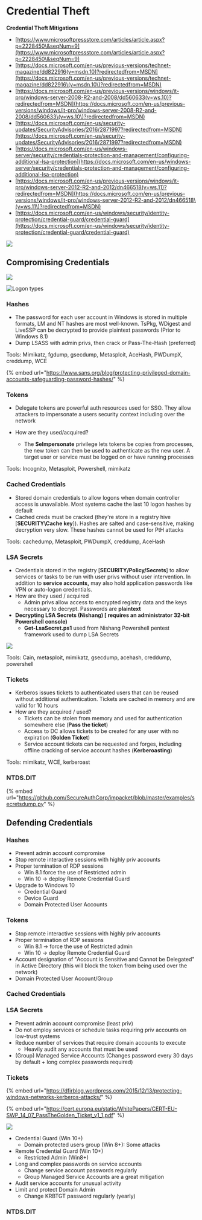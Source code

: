 # Credential Theft

**Credential Theft Mitigations**

* [https://www.microsoftpressstore.com/articles/article.aspx?p=2228450\&seqNum=9](https://www.microsoftpressstore.com/articles/article.aspx?p=2228450\&seqNum=9)
* [https://docs.microsoft.com/en-us/previous-versions/technet-magazine/dd822916(v=msdn.10)?redirectedfrom=MSDN](https://docs.microsoft.com/en-us/previous-versions/technet-magazine/dd822916\(v=msdn.10\)?redirectedfrom=MSDN)
* [https://docs.microsoft.com/en-us/previous-versions/windows/it-pro/windows-server-2008-R2-and-2008/dd560633(v=ws.10)?redirectedfrom=MSDN](https://docs.microsoft.com/en-us/previous-versions/windows/it-pro/windows-server-2008-R2-and-2008/dd560633\(v=ws.10\)?redirectedfrom=MSDN)
* [https://docs.microsoft.com/en-us/security-updates/SecurityAdvisories/2016/2871997?redirectedfrom=MSDN](https://docs.microsoft.com/en-us/security-updates/SecurityAdvisories/2016/2871997?redirectedfrom=MSDN)
* [https://docs.microsoft.com/en-us/windows-server/security/credentials-protection-and-management/configuring-additional-lsa-protection](https://docs.microsoft.com/en-us/windows-server/security/credentials-protection-and-management/configuring-additional-lsa-protection)
* [https://docs.microsoft.com/en-us/previous-versions/windows/it-pro/windows-server-2012-R2-and-2012/dn466518(v=ws.11)?redirectedfrom=MSDN](https://docs.microsoft.com/en-us/previous-versions/windows/it-pro/windows-server-2012-R2-and-2012/dn466518\(v=ws.11\)?redirectedfrom=MSDN)
* [https://docs.microsoft.com/en-us/windows/security/identity-protection/credential-guard/credential-guard](https://docs.microsoft.com/en-us/windows/security/identity-protection/credential-guard/credential-guard)

![](<../../.gitbook/assets/image (92).png>)

## Compromising Credentials

![](<../../.gitbook/assets/image (73) (1).png>)

![Logon types](<../../.gitbook/assets/image (28).png>)

### Hashes

* The password for each user account in Windows is stored in multiple formats, LM and NT hashes are most well-known. TsPkg, WDigest and LiveSSP can be decrypted to provide plaintext passwords (Prior to Windows 8.1)
* Dump LSASS with admin privs, then crack or Pass-The-Hash (preferred)

Tools: Mimikatz, fgdump, gsecdump, Metasploit, AceHash, PWDumpX, creddump, WCE

{% embed url="https://www.sans.org/blog/protecting-privileged-domain-accounts-safeguarding-password-hashes/" %}

### Tokens

* Delegate tokens are powerful auth resources used for SSO. They allow attackers to impersonate a users security context including over the network
*   How are they used/acquired?

    * The **SeImpersonate** privilege lets tokens be copies from processes, the new token can then be used to authenticate as the new user. A target user or service must be logged on or have running processes



Tools: Incognito, Metasploit, Powershell, mimikatz&#x20;

### Cached Credentials

* Stored domain credentials to allow logons when domain controller access is unavailable. Most systems cache the last 10 logon hashes by default
* Cached creds must be cracked (they're store in a registry hive \[**SECURITY\Cache key**]). Hashes are salted and case-sensitive, making decryption very slow. These hashes cannot be used for PtH attacks

Tools: cachedump, Metasploit, PWDumpX, creddump, AceHash

### LSA Secrets

* Credentials stored in the registry \[**SECURITY/Policy/Secrets**] to allow services or tasks to be run with user privs without user intervention. In addition to **service accounts,** may also hold application passwords like VPN or auto-logon credentials.
* How are they used / acquired
  * Admin privs allow access to encrypted registry data and the keys necessary to decrypt. Passwords are **plaintext**
* **Decrypting LSA Secrets (Nishang) \[ requires an administrator 32-bit Powershell console)**
  * **Get-LsaSecret.ps1** used from Nishang Powershell pentest framework used to dump LSA Secrets&#x20;

![](<../../.gitbook/assets/image (81).png>)

Tools: Cain, metasploit, mimikatz, gsecdump, acehash, creddump, powershell

### Tickets

* Kerberos issues tickets to authenticated users that can be reused without additional authentication. Tickets are cached in memory and are valid for 10 hours
* How are they acquired / used?
  * Tickets can be stolen from memory and used for authentication somewhere else (**Pass the ticket**)
  * Access to DC allows tickets to be created for any user with no expiration (**Golden Ticket**)
  * Service account tickets can be requested and forges, including offline cracking of service account hashes (**Kerberoasting**)

Tools: mimikatz, WCE, kerberoast

### NTDS.DIT

{% embed url="https://github.com/SecureAuthCorp/impacket/blob/master/examples/secretsdump.py" %}

## Defending Credentials

### Hashes

* Prevent admin account compromise
* Stop remote interactive sessions with highly priv accounts
* Proper termination of RDP sessions
  * Win 8.1 force the use of Restricted admin
  * Win 10 -> deploy Remote Credential Guard
* Upgrade to Windows 10
  * Credential Guard
  * Device Guard
  * Domain Protected User Accounts

### Tokens

* Stop remote interactive sessions with highly priv accounts
* Proper termination of RDP sessions
  * Win 8.1 -> force the use of Restricted admin
  * Win 10 -> deploy Remote Credential Guard
* Account designation of "Account is Sensitive and Cannot be Delegated" in Active Directory (this will block the token from being used over the network)
* Domain Protected User Account/Group

### Cached Credentials

### LSA Secrets

* Prevent admin account compromise (least priv)
* Do not employ services or schedule tasks requiring priv accounts on low-trust systems
* Reduce number of services that require domain accounts to execute
  * Heavily audit any accounts that must be used
* (Group) Managed Service Accounts (Changes password every 30 days by default + long complex passwords required)

### Tickets

{% embed url="https://dfirblog.wordpress.com/2015/12/13/protecting-windows-networks-kerberos-attacks/" %}

{% embed url="https://cert.europa.eu/static/WhitePapers/CERT-EU-SWP_14_07_PassTheGolden_Ticket_v1_1.pdf" %}

![](<../../.gitbook/assets/image (39).png>)

* Credential Guard (Win 10+)
  * Domain protected users group (Win 8+): Some attacks
* Remote Credential Guard (Win 10+)
  * Restricted Admin (Win8+)
* Long and complex passwords on service accounts
  * Change service account passwords regularly
  * Group Managed Service Accounts are a great mitigation
* Audit service accounts for unusual activity
* Limit and protect Domain Admin
  * Change KRBTGT password regularly (yearly)

### NTDS.DIT
